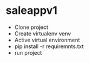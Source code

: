# saleappv1
* Clone project
* Create virtualenv venv
* Active virtual environment
* pip install -r requiremnts.txt
* run project
